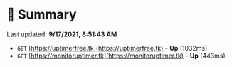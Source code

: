 # 📖 Summary
Last updated: **9/17/2021, 8:51:43 AM**

- `GET` [https://uptimerfree.tk](https://uptimerfree.tk) - **Up** (1032ms)
- `GET` [https://monitoruptimer.tk](https://monitoruptimer.tk) - **Up** (443ms)

